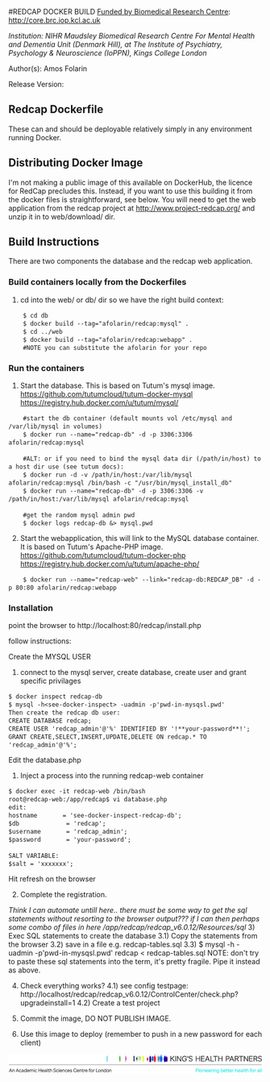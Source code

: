#REDCAP DOCKER BUILD
[Funded by Biomedical Research Centre](http://core.brc.iop.kcl.ac.uk): http://core.brc.iop.kcl.ac.uk

*Institution: NIHR Maudsley Biomedical Research Centre For Mental Health and Dementia Unit (Denmark Hill), at The Institute of Psychiatry, Psychology & Neuroscience (IoPPN), Kings College London* 

Author(s): Amos Folarin

Release Version:

## Redcap Dockerfile
These can and should be deployable relatively simply in any environment running Docker.

## Distributing Docker Image
I'm not making a public image of this available on DockerHub, the licence for RedCap precludes this.
Instead, if you want to use this building it from the docker files is straightforward, see below. 
You will need to get the web application from the redcap project at http://www.project-redcap.org/ 
and unzip it in to web/download/ dir.

## Build Instructions
There are two components the database and the redcap web application.
### Build containers locally from the Dockerfiles

1) cd into the web/ or db/ dir so we have the right build context:
```
    $ cd db
    $ docker build --tag="afolarin/redcap:mysql" .
    $ cd ../web
    $ docker build --tag="afolarin/redcap:webapp" .
    #NOTE you can substitute the afolarin for your repo
```

### Run the containers
1) Start the database. This is based on Tutum's mysql image.
    https://github.com/tutumcloud/tutum-docker-mysql
    https://registry.hub.docker.com/u/tutum/mysql/
```
    #start the db container (default mounts vol /etc/mysql and /var/lib/mysql in volumes)
    $ docker run --name="redcap-db" -d -p 3306:3306 afolarin/redcap:mysql
    
    #ALT: or if you need to bind the mysql data dir (/path/in/host) to a host dir use (see tutum docs):
    $ docker run -d -v /path/in/host:/var/lib/mysql afolarin/redcap:mysql /bin/bash -c "/usr/bin/mysql_install_db"
    $ docker run --name="redcap-db" -d -p 3306:3306 -v /path/in/host:/var/lib/mysql afolarin/redcap:mysql

    #get the random mysql admin pwd
    $ docker logs redcap-db &> mysql.pwd
```

2) Start the webapplication, this will link to the MySQL database container. It is based on Tutum's 
    Apache-PHP image.
    https://github.com/tutumcloud/tutum-docker-php
    https://registry.hub.docker.com/u/tutum/apache-php/
```
    $ docker run --name="redcap-web" --link="redcap-db:REDCAP_DB" -d -p 80:80 afolarin/redcap:webapp
```

### Installation
point the browser to 
http://localhost:80/redcap/install.php

follow instructions:

Create the MYSQL USER
1) connect to the mysql server, create database, create user and grant specific privilages
```
$ docker inspect redcap-db
$ mysql -h<see-docker-inspect> -uadmin -p'pwd-in-mysqsl.pwd'
Then create the redcap db user:
CREATE DATABASE redcap;
CREATE USER 'redcap_admin'@'%' IDENTIFIED BY '!**your-password**!';
GRANT CREATE,SELECT,INSERT,UPDATE,DELETE ON redcap.* TO 'redcap_admin'@'%';
```

Edit the database.php
1) Inject a process into the running redcap-web container
```
$ docker exec -it redcap-web /bin/bash
root@redcap-web:/app/redcap$ vi database.php
edit:
hostname       = 'see-docker-inspect-redcap-db';
$db             = 'redcap';
$username       = 'redcap_admin';
$password       = 'your-password';

SALT VARIABLE:
$salt = 'xxxxxxx';
```
Hit refresh on the browser

2) Complete the registration.

*Think I can automate untill here.. there must be some way to get the sql statements without resorting to the browser output???
if I can then perhaps some combo of files in here /app/redcap/redcap_v6.0.12/Resources/sql*
3) Exec SQL statements to create the database
3.1) Copy the statements from the browser
3.2) save in a file e.g. redcap-tables.sql
3.3) $ mysql -h<see-docker-inspect> -uadmin -p'pwd-in-mysqsl.pwd' redcap < redcap-tables.sql
NOTE: don't try to paste these sql statements into the term, it's pretty fragile. Pipe it instead as above.

4) Check everything works? 
4.1) see config testpage: http://localhost/redcap/redcap_v6.0.12/ControlCenter/check.php?upgradeinstall=1
4.2) Create a test project

5) Commit the image, DO NOT PUBLISH IMAGE.

6) Use this image to deploy (remember to push in a new password for each client)








![Kings Health Partners](figures/brc-u-logos/KHP_M_oneline_descriptor_strapline_hr_CMYK-e1409244956134.jpg)
